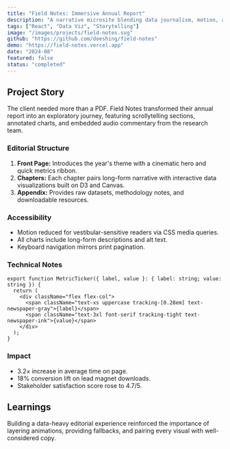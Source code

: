 ```yaml
---
title: "Field Notes: Immersive Annual Report"
description: "A narrative microsite blending data journalism, motion, and accessibility-first storytelling."
tags: ["React", "Data Viz", "Storytelling"]
image: "/images/projects/field-notes.svg"
github: "https://github.com/doeshing/field-notes"
demo: "https://field-notes.vercel.app"
date: "2024-08"
featured: false
status: "completed"
---
```


## Project Story

The client needed more than a PDF. Field Notes transformed their annual report into an exploratory journey, featuring scrollytelling sections, annotated charts, and embedded audio commentary from the research team.

### Editorial Structure

1. **Front Page:** Introduces the year's theme with a cinematic hero and quick metrics ribbon.
2. **Chapters:** Each chapter pairs long-form narrative with interactive data visualizations built on D3 and Canvas.
3. **Appendix:** Provides raw datasets, methodology notes, and downloadable resources.

### Accessibility

- Motion reduced for vestibular-sensitive readers via CSS media queries.
- All charts include long-form descriptions and alt text.
- Keyboard navigation mirrors print pagination.

### Technical Notes

```tsx
export function MetricTicker({ label, value }: { label: string; value: string }) {
  return (
    <div className="flex flex-col">
      <span className="text-xs uppercase tracking-[0.28em] text-newspaper-gray">{label}</span>
      <span className="text-3xl font-serif tracking-tight text-newspaper-ink">{value}</span>
    </div>
  );
}
```

### Impact

- 3.2× increase in average time on page.
- 18% conversion lift on lead magnet downloads.
- Stakeholder satisfaction score rose to 4.7/5.

## Learnings

Building a data-heavy editorial experience reinforced the importance of layering animations, providing fallbacks, and pairing every visual with well-considered copy.
